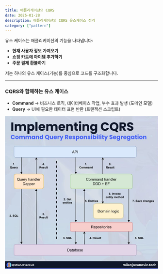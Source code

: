 ```yaml
---
title: 애플리케이션의 CQRS
date: 2025-01-28
description: 애플리케이션의 CQRS 유스케이스 정리
category: ["pattern"]
---
```


유스 케이스는 애플리케이션의 기능을 나타냅니다:

- **현재 사용자 정보 가져오기**  
- **쇼핑 카트에 아이템 추가하기**  
- **주문 결제 환불하기**

저는 하나의 유스 케이스(기능)를 중심으로 코드를 구조화합니다.

---

### CQRS와 함께하는 유스 케이스

- **Command** → 비즈니스 로직, 데이터베이스 작업, 부수 효과 발생 (도메인 모델)
- **Query** → UI에 필요한 데이터 표현 반환  (트랜잭션 스크립트)


![](./img/IMG_1391.jpeg)